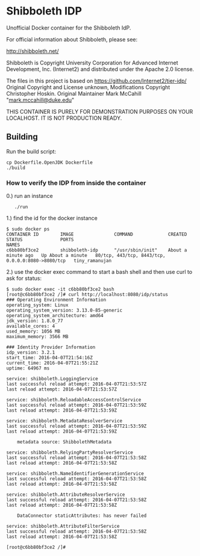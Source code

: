 # Shibboleth IDP

Unofficial Docker container for the Shibboleth IdP.

For official information about Shibboleth, please see:

http://shibboleth.net/

Shibboleth is Copyright University Corporation for Advanced Internet Development, Inc. (Internet2) and distributed under the Apache 2.0 license.

The files in this project is based on https://github.com/Internet2/tier-idp/
Original Copyright and License unknown, Modifications Copyright Christopher Hoskin. Original Maintainer Mark McCahill "mark.mccahill@duke.edu"

THIS CONTAINER IS PURELY FOR DEMONSTRATION PURPOSES ON YOUR LOCALHOST. IT IS NOT PRODUCTION READY. 

## Building


Run the build script:

```
cp Dockerfile.OpenJDK Dockerfile
./build
```

### How to verify the IDP from inside the container

0.) run an instance

```
   ./run
```
  
1.) find the id for the docker instance
```
$ sudo docker ps
CONTAINER ID        IMAGE               COMMAND             CREATED              STATUS              PORTS                                               NAMES
c6bb80bf3ce2        shibboleth-idp      "/usr/sbin/init"    About a minute ago   Up About a minute   80/tcp, 443/tcp, 8443/tcp, 0.0.0.0:8080->8080/tcp   tiny_ramanujan
```
   
2.) use the docker exec command to start a bash shell and then use curl to ask for status:
```
$ sudo docker exec -it c6bb80bf3ce2 bash
[root@c6bb80bf3ce2 /]# curl http://localhost:8080/idp/status
### Operating Environment Information
operating_system: Linux
operating_system_version: 3.13.0-85-generic
operating_system_architecture: amd64
jdk_version: 1.8.0_77
available_cores: 4
used_memory: 1056 MB
maximum_memory: 3566 MB

### Identity Provider Information
idp_version: 3.2.1
start_time: 2016-04-07T21:54:16Z
current_time: 2016-04-07T21:55:21Z
uptime: 64967 ms

service: shibboleth.LoggingService
last successful reload attempt: 2016-04-07T21:53:57Z
last reload attempt: 2016-04-07T21:53:57Z

service: shibboleth.ReloadableAccessControlService
last successful reload attempt: 2016-04-07T21:53:59Z
last reload attempt: 2016-04-07T21:53:59Z

service: shibboleth.MetadataResolverService
last successful reload attempt: 2016-04-07T21:53:59Z
last reload attempt: 2016-04-07T21:53:59Z

	metadata source: ShibbolethMetadata

service: shibboleth.RelyingPartyResolverService
last successful reload attempt: 2016-04-07T21:53:58Z
last reload attempt: 2016-04-07T21:53:58Z

service: shibboleth.NameIdentifierGenerationService
last successful reload attempt: 2016-04-07T21:53:58Z
last reload attempt: 2016-04-07T21:53:58Z

service: shibboleth.AttributeResolverService
last successful reload attempt: 2016-04-07T21:53:58Z
last reload attempt: 2016-04-07T21:53:58Z

	DataConnector staticAttributes: has never failed

service: shibboleth.AttributeFilterService
last successful reload attempt: 2016-04-07T21:53:58Z
last reload attempt: 2016-04-07T21:53:58Z

[root@c6bb80bf3ce2 /]# 

```


